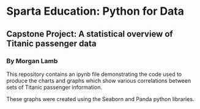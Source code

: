 # Sparta Education: Python for Data

## Capstone Project: A statistical overview of Titanic passenger data

### By Morgan Lamb

This repository contains an ipynb file demonstrating the code used to produce the charts and graphs which show various correlations between sets of Titanic passenger information.

These graphs were created using the Seaborn and Panda python libraries.
